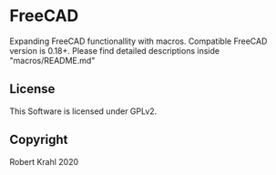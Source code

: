 # FreeCAD
Expanding FreeCAD functionallity with macros.
Compatible FreeCAD version is 0.18+.
Please find detailed descriptions inside "macros/README.md"

## License
This Software is licensed under GPLv2.

## Copyright
Robert Krahl 2020